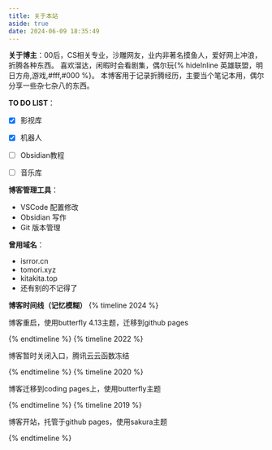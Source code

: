 ```yaml
---
title: 关于本站
aside: true
date: 2024-06-09 18:35:49
---
```


**关于博主**：00后，CS相关专业，沙雕网友，业内非著名摸鱼人，爱好网上冲浪，折腾各种东西。
喜欢溜达，闲暇时会看剧集，偶尔玩{% hideInline 英雄联盟，明日方舟,游戏,#fff,#000 %}。
本博客用于记录折腾经历，主要当个笔记本用，偶尔分享一些杂七杂八的东西。

**TO DO LIST**：
- [x] 影视库
- [x] 机器人
- [ ] Obsidian教程
- [ ] 音乐库


**博客管理工具**：
- VSCode 配置修改
- Obsidian 写作
- Git 版本管理

**曾用域名**：
- isrror.cn
- tomori.xyz
- kitakita.top
- 还有别的不记得了

**博客时间线（记忆模糊）**
{% timeline 2024 %}
<!-- timeline  6月 -->
博客重启，使用butterfly 4.13主题，迁移到github pages
<!-- endtimeline -->
{% endtimeline %}
{% timeline 2022 %}
<!-- timeline  -->
博客暂时关闭入口，腾讯云云函数冻结
<!-- endtimeline -->
{% endtimeline %}
{% timeline 2020 %}
<!-- timeline  -->
博客迁移到coding pages上，使用butterfly主题
<!-- endtimeline -->
{% endtimeline %}
{% timeline 2019 %}
<!-- timeline 2月 -->
博客开站，托管于github pages，使用sakura主题
<!-- endtimeline -->
{% endtimeline %}